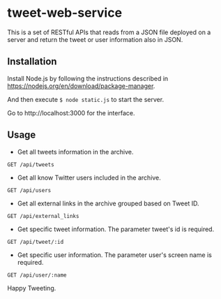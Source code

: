 # tweet-web-service

This is a set of RESTful APIs that reads from a JSON file deployed on a server and return the tweet or user information also in JSON.

## Installation

Install Node.js by following the instructions described in https://nodejs.org/en/download/package-manager.

And then execute `$ node static.js` to start the server.

Go to http://localhost:3000 for the interface.

## Usage

* Get all tweets information in the archive.
```
GET /api/tweets
```
    
* Get all know Twitter  users included in the archive.
```
GET /api/users
```

* Get all external links in the archive grouped based on Tweet ID.
```
GET /api/external_links
```
    
* Get specific tweet information. The parameter tweet's id is required.
```
GET /api/tweet/:id
```

* Get specific user information. The parameter user's screen name is required.
```
GET /api/user/:name
```

Happy Tweeting.